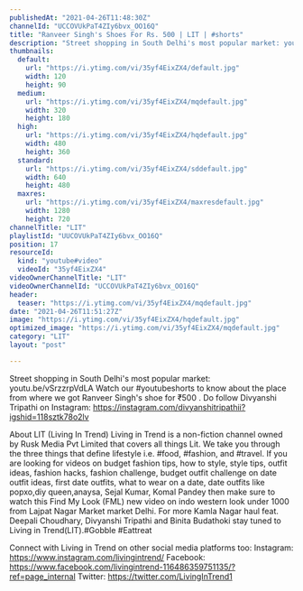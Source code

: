 ```yaml
---
publishedAt: "2021-04-26T11:48:30Z"
channelId: "UCCOVUkPaT4ZIy6bvx_OO16Q"
title: "Ranveer Singh's Shoes For Rs. 500 | LIT | #shorts"
description: "Street shopping in South Delhi's most popular market: youtu.be/vSrzzrpVdLA\nWatch our #youtubeshorts to know about the place from where we got Ranveer Singh's shoe for ₹500\n.\nDo follow Divyanshi Tripathi on Instagram: \nhttps://instagram.com/divyanshitripathii?igshid=118sztk78o2lv\n\n\nAbout LIT (Living In Trend)\nLiving in Trend is a non-fiction channel owned by Rusk Media Pvt Limited that covers all things Lit.  We take you through the three things that define lifestyle i.e. #food, #fashion, and #travel. If you are looking for videos on budget fashion tips, how to style, style tips, outfit ideas, fashion hacks, fashion challenge, budget outfit challenge on date outfit ideas, first date outfits, what to wear on a date, date outfits like popxo,diy queen,anaysa, Sejal Kumar, Komal Pandey then make sure to watch this Find My Look (FML) new video on indo western look under 1000 from Lajpat Nagar Market market Delhi. For more Kamla Nagar haul feat. Deepali Choudhary, Divyanshi Tripathi and Binita Budathoki stay tuned to Living in Trend(LIT).#Gobble #Eattreat\n\n\nConnect with Living in Trend on other social media platforms too: \nInstagram: https://www.instagram.com/livingintrend/ \nFacebook: https://www.facebook.com/livingintrend-116486359751135/?ref=page_internal \nTwitter: https://twitter.com/LivingInTrend1"
thumbnails:
  default:
    url: "https://i.ytimg.com/vi/35yf4EixZX4/default.jpg"
    width: 120
    height: 90
  medium:
    url: "https://i.ytimg.com/vi/35yf4EixZX4/mqdefault.jpg"
    width: 320
    height: 180
  high:
    url: "https://i.ytimg.com/vi/35yf4EixZX4/hqdefault.jpg"
    width: 480
    height: 360
  standard:
    url: "https://i.ytimg.com/vi/35yf4EixZX4/sddefault.jpg"
    width: 640
    height: 480
  maxres:
    url: "https://i.ytimg.com/vi/35yf4EixZX4/maxresdefault.jpg"
    width: 1280
    height: 720
channelTitle: "LIT"
playlistId: "UUCOVUkPaT4ZIy6bvx_OO16Q"
position: 17
resourceId:
  kind: "youtube#video"
  videoId: "35yf4EixZX4"
videoOwnerChannelTitle: "LIT"
videoOwnerChannelId: "UCCOVUkPaT4ZIy6bvx_OO16Q"
header:
  teaser: "https://i.ytimg.com/vi/35yf4EixZX4/mqdefault.jpg"
date: "2021-04-26T11:51:27Z"
image: "https://i.ytimg.com/vi/35yf4EixZX4/hqdefault.jpg"
optimized_image: "https://i.ytimg.com/vi/35yf4EixZX4/mqdefault.jpg"
category: "LIT"
layout: "post"

---
```

Street shopping in South Delhi's most popular market: youtu.be/vSrzzrpVdLA
Watch our #youtubeshorts to know about the place from where we got Ranveer Singh's shoe for ₹500
.
Do follow Divyanshi Tripathi on Instagram: 
https://instagram.com/divyanshitripathii?igshid=118sztk78o2lv


About LIT (Living In Trend)
Living in Trend is a non-fiction channel owned by Rusk Media Pvt Limited that covers all things Lit.  We take you through the three things that define lifestyle i.e. #food, #fashion, and #travel. If you are looking for videos on budget fashion tips, how to style, style tips, outfit ideas, fashion hacks, fashion challenge, budget outfit challenge on date outfit ideas, first date outfits, what to wear on a date, date outfits like popxo,diy queen,anaysa, Sejal Kumar, Komal Pandey then make sure to watch this Find My Look (FML) new video on indo western look under 1000 from Lajpat Nagar Market market Delhi. For more Kamla Nagar haul feat. Deepali Choudhary, Divyanshi Tripathi and Binita Budathoki stay tuned to Living in Trend(LIT).#Gobble #Eattreat


Connect with Living in Trend on other social media platforms too: 
Instagram: https://www.instagram.com/livingintrend/ 
Facebook: https://www.facebook.com/livingintrend-116486359751135/?ref=page_internal 
Twitter: https://twitter.com/LivingInTrend1
